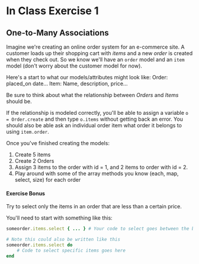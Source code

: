 # In Class Exercise 1
## One-to-Many Associations

Imagine we're creating an online order system for an e-commerce site. A customer loads up their shopping cart with _items_ and a new _order_ is created when they check out. So we know we'll have an `order` model and an `item` model (don't worry about the customer model for now).

Here's a start to what our models/attributes might look like:
Order: placed_on date...
Item: Name, description, price...

Be sure to think about what the relationship between _Orders_ and _Items_ should be.

If the relationship is modeled correctly, you'll be able to assign a variable `o = Order.create` and then type `o.items` without getting back an error. You should also be able ask an individual order item what order it belongs to using `item.order`.

Once you've finished creating the models:
  1. Create 5 items
  2. Create 2 Orders
  3. Assign 3 items to the order with id = 1, and 2 items to order with id = 2.
  4. Play around with some of the array methods you know (each, map, select, size) for each order

#### Exercise Bonus

Try to select only the items in an order that are less than a certain price.

You'll need to start with something like this:
```ruby
someorder.items.select { ... } # Your code to select goes between the brackets.

# Note this could also be written like this
someorder.items.select do
    # Code to select specific items goes here
end
```
